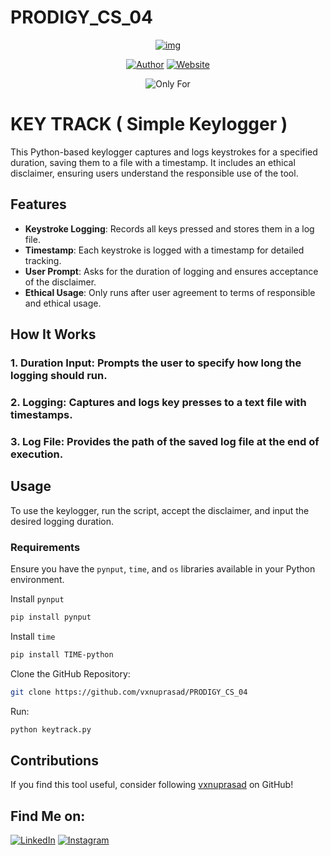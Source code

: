 # PRODIGY_CS_04

<p align="center">
<a href="#"><img title="img" src="img.png"></a>
</p>
<p align="center">
<a href="https://github.com/vxnuprasad"><img title="Author" src="https://img.shields.io/badge/Author-Vishnu-yellow.svg?style=for-the-badge&logo=github"></a>
<a href="https://prodigyinfotech.dev/"><img title="Website" src="https://img.shields.io/badge/Website-Prodigy--InfoTech-green.svg?style=for-the-badge&logo=sites"></a>
</p>
<p align='center'
<a href="https://github.com/techno-rabit"><img title="Only For" src="https://img.shields.io/badge/Only For Educational Purpose-red.svg?style=for-the-badge&logo="></a>
</p>

# KEY TRACK ( Simple Keylogger )

This Python-based keylogger captures and logs keystrokes for a specified duration, saving them to a file with a timestamp. It includes an ethical disclaimer, ensuring users understand the responsible use of the tool.

## Features

- **Keystroke Logging**: Records all keys pressed and stores them in a log file.
- **Timestamp**: Each keystroke is logged with a timestamp for detailed tracking.
- **User Prompt**: Asks for the duration of logging and ensures acceptance of the disclaimer.
- **Ethical Usage**: Only runs after user agreement to terms of responsible and ethical usage.

## How It Works
### 1. Duration Input: Prompts the user to specify how long the logging should run.
### 2. Logging: Captures and logs key presses to a text file with timestamps.
### 3. Log File: Provides the path of the saved log file at the end of execution.

## Usage

To use the keylogger, run the script, accept the disclaimer, and input the desired logging duration.

### Requirements

Ensure you have the `pynput`, `time`, and `os` libraries available in your Python environment.

Install `pynput`
```sh
pip install pynput
```
Install `time`
```sh
pip install TIME-python
```
Clone the GitHub Repository:
```sh
git clone https://github.com/vxnuprasad/PRODIGY_CS_04
```
Run:
```sh
python keytrack.py
```

## Contributions

If you find this tool useful, consider following [vxnuprasad](https://github.com/vxnuprasad) on GitHub!

## Find Me on:

[![LinkedIn](https://img.shields.io/badge/LinkedIn-VishnuPrasad-blue?style=for-the-badge&logo=LinkedIn)](https://www.linkedin.com/in/vxnuprasad)
[![Instagram](https://img.shields.io/badge/IG-%40__.v.shnu-red?style=for-the-badge&logo=instagram)](https://www.instagram.com/__.v.shnu/)
